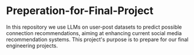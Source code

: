 # Preperation-for-Final-Project
In this repository we use LLMs on user-post datasets to predict possible connection recommendations, aiming at enhancing current social media recommendation systems. This project's purpose is to prepare for our final engineering projects.
